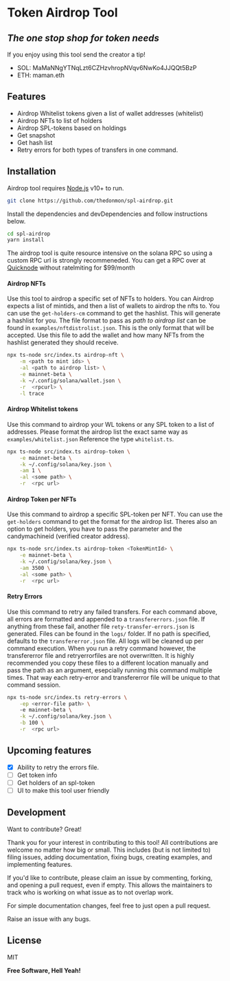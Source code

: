 # Token Airdrop Tool
## _The one stop shop for token needs_

If you enjoy using this tool send the creator a tip! 
- SOL: MaMaNNgYTNqLzt6CZHzvhropNVqv6NwKo4JJQQt5BzP
- ETH: maman.eth


## Features

- Airdrop Whitelist tokens given a list of wallet addresses (whitelist)
- Airdrop NFTs to list of holders
- Airdrop SPL-tokens based on holdings
- Get snapshot
- Get hash list
- Retry errors for both types of transfers in one command.

## Installation

Airdrop tool requires [Node.js](https://nodejs.org/) v10+ to run.

```sh
git clone https://github.com/thedonmon/spl-airdrop.git
```

Install the dependencies and devDependencies and follow instructions below.

```sh
cd spl-airdrop
yarn install
```

The airdrop tool is quite resource intensive on the solana RPC so using a custom RPC url is strongly recommeneded. You can get a RPC over at [Quicknode](https://www.quicknode.com/pricing) without ratelmiting for $99/month 


#### Airdrop NFTs

Use this tool to airdrop a specific set of NFTs to holders. You can
Airdrop expects a list of mintids, and then a list of wallets to airdrop the nfts to. You can use the `get-holders-cm` command to get the hashlist. This will generate a hashlist for you. 
The file format to pass as _path to airdrop list_ can be found in `examples/nftdistrolist.json`. This is the only format that will be accepted. Use this file to add the wallet and how many NFTs from the hashlist generated they should receive.


```sh
npx ts-node src/index.ts airdrop-nft \
    -m <path to mint ids> \
    -al <path to airdrop list> \
    -e mainnet-beta \
    -k ~/.config/solana/wallet.json \
    -r  <rpcurl> \
    -l trace
```

#### Airdrop Whitelist tokens

Use this command to airdrop your WL tokens or any SPL token to a list of addresses. Please format the airdrop list the exact same way as `examples/whitelist.json` Reference the type `whitelist.ts`. 

```sh
npx ts-node src/index.ts airdrop-token \
    -e mainnet-beta \
    -k ~/.config/solana/key.json \
    -am 1 \
    -al <some path> \
    -r  <rpc url>
```
#### Airdrop Token per NFTs

Use this command to airdrop a specific SPL-token per NFT.
You can use the `get-holders` command to get the format for the airdrop list. 
Theres also an option to get holders, you have to pass the parameter and the candymachineid (verified creator address).

```sh
npx ts-node src/index.ts airdrop-token <TokenMintId> \
    -e mainnet-beta \
    -k ~/.config/solana/key.json \
    -am 3500 \
    -al <some path> \
    -r  <rpc url>
```

#### Retry Errors

Use this command to retry any failed transfers.
For each command above, all errors are formatted and appended to a `transfererrors.json` file. If anything from these fail, another file `rety-transfer-errors.json` is generated. Files can be found in the `logs/` folder. If no path is specified, defaults to the `transfererror.json` file. All logs will be cleaned up per command execution. When you run a retry command however, the transfererror file and retryerrorfiles are not overwritten. It is highly recommended you copy these files to a different location manually and pass the path as an argument, esepcially running this command multiple times. That way each retry-error and transfererror file will be unique to that command session.

```sh
npx ts-node src/index.ts retry-errors \
    -ep <error-file path> \ 
    -e mainnet-beta \
    -k ~/.config/solana/key.json \
    -b 100 \
    -r  <rpc url>
```


## Upcoming features
- [x] Ability to retry the errors file. 
- [ ] Get token info
- [ ] Get holders of an spl-token
- [ ] UI to make this tool user friendly

## Development

Want to contribute? Great!

Thank you for your interest in contributing to this tool! All contributions are welcome no matter how big or small. This includes (but is not limited to) filing issues, adding documentation, fixing bugs, creating examples, and implementing features.

If you'd like to contribute, please claim an issue by commenting, forking, and opening a pull request, even if empty. This allows the maintainers to track who is working on what issue as to not overlap work.

For simple documentation changes, feel free to just open a pull request.

Raise an issue with any bugs.

## License

MIT

**Free Software, Hell Yeah!**
